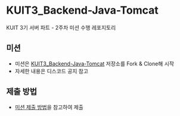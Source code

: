 # KUIT3_Backend-Java-Tomcat
KUIT 3기 서버 파트 - 2주차 미션 수행 레포지토리

## 미션
- 미션은 [KUIT3_Backend-Java-Tomcat](https://github.com/Konkuk-KUIT/KUIT3_Backend-Java-Tomcat) 저장소를 Fork & Clone해 시작
- 자세한 내용은 디스코드 공지 참고

## 제출 방법
- [미션 제출 방법](https://confusion-ping-ae2.notion.site/Server-d2642efe9ec84cbc9d4f38a928d5d3e7?pvs=4)을 참고하여 제출
